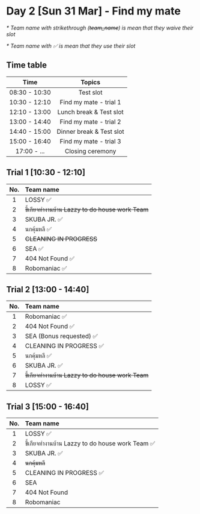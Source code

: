 # Day 2 [Sun 31 Mar] - Find my mate

<em> * Team name with strikethrough (~~team_name~~) is mean that they waive their slot </em>

<em> * Team name with ✅ is mean that they use their slot </em>

## Time table

|   Time              |     Topics                                  |
|:-------------------:|:-------------------------------------------:|
|    08:30 - 10:30    |     Test slot                               |
|    10:30 - 12:10    |     Find my mate - trial 1                  |
|    12:10 - 13:00    |     Lunch break & Test slot                 |
|    13:00 - 14:40    |     Find my mate - trial 2                  |
|    14:40 - 15:00    |     Dinner break & Test slot                |
|    15:00 - 16:40    |     Find my mate - trial 3                  |
|    17:00 - ...      |     Closing ceremony                        |


## Trial 1 [10:30 - 12:10]

|   No.     |      Team name                                            |    
|:---------:|:---------------------------------------------------------|   
|     1     |       LOSSY ✅                                             |  
|     2     |       ~~ขี้เกียจทำงานบ้าน Lazzy to do house work Team~~           | 
|     3     |       SKUBA JR. ✅                                         |
|     4     |       นกคุ้มหลี ✅                                            |
|     5     |       ~~CLEANING IN PROGRESS~~                              |
|     6     |       SEA  ✅                                              |
|     7     |       404 Not Found  ✅                                    |
|     8     |       Robomaniac ✅                                        |


## Trial 2 [13:00 - 14:40]

|   No.     |      Team name                                            |    
|:---------:|:---------------------------------------------------------|   
|     1     |       Robomaniac ✅                                        |
|     2     |       404 Not Found ✅                                     |
|     3     |       SEA (Bonus requested) ✅                             |
|     4     |       CLEANING IN PROGRESS  ✅                             |
|     5     |       นกคุ้มหลี  ✅                                           |
|     6     |       SKUBA JR. ✅                                         |
|     7     |       ~~ขี้เกียจทำงานบ้าน Lazzy to do house work Team~~           | 
|     8     |       LOSSY  ✅                                            |  

## Trial 3 [15:00 - 16:40]

|   No.     |      Team name                                            |    
|:---------:|:---------------------------------------------------------|   
|     1     |       LOSSY ✅                                             |  
|     2     |       ขี้เกียจทำงานบ้าน Lazzy to do house work Team  ✅        | 
|     3     |       SKUBA JR. ✅                                         |
|     4     |       ~~นกคุ้มหลี~~                                              |
|     5     |       CLEANING IN PROGRESS ✅                              |
|     6     |       SEA                                                 |
|     7     |       404 Not Found                                       |
|     8     |       Robomaniac                                          |